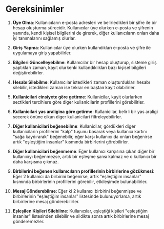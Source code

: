 # Gereksinimler

1. **Üye Olma**: Kullanıcıların e-posta adresleri ve belirledikleri bir şifre ile bir hesap oluşturma sürecidir. Kullanıcılar üye olurken e-posta ve şifrenin yanında, kendi kişisel bilgilerini de girerek, diğer kullanıcıların onları daha iyi tanımalarını sağlamış olurlar.

2. **Giriş Yapma**: Kullanıcılar üye olurken kullandıkları e-posta ve şifre ile uygulamaya giriş yapabilirler.

3. **Bilgileri Güncelleyebilme**: Kullanıcılar bir hesap oluşturup, sisteme giriş yaptıkları zaman, kayıt olurkenki kullandıklıkları bazı kişisel bilgileri değiştirebilirler.

4. **Hesabı Silebilme**: Kullanıcılar istedikleri zaman oluşturdukları hesabı silebilir, istedikleri zaman ise tekrar en baştan kayıt olabilirler.

5. **Kullanicilari cinsiyete göre getirme**: Kullanicilar, kayit olurlarken sectikleri tercihlere göre diger kullanicilarin profillerini görebilirler.

6. **Kullanicilari yas araligina göre getirme**: Kullanicilar, belirli bir yas araligi secerek önüne cikan diger kullanicilari filtreleyebilirler.

7. **Diğer kullanicilari beğenebilme**: Kullanicilar, gördükleri diger kullanicilarin profillerini "kalp" tuşunu basarak veya kullanıcı kartını "sağa kaydırarak" beğenebilir, eğer karşı kullanıcı da onları beğenirse artık "eşleştiğim insanlar" kısmında birbirlerini görebilirler.

8. **Diğer kullanicilari beğenmeme**: Eğer kullanıcı karşısına çıkan diğer bir kullanıcıyı beğenmezse, artık bir eşleşme şansı kalmaz ve o kullanıcı bir daha karşısına çıkmaz.

9. **Birbilerini beğenen kullanıcıların profillerinin birbirlerine gözükmesi**: Eğer 2 kullanici da birbirini beğenirse, artık "eşleştiğim insanlar" kısmında birbirlerinin profillerini görebilir, etkileşimde bulunabilirler.

10. **Mesaj Gönderebilme**: Eğer ki 2 kullanıcı birbirini beğenmişse ve birbirlerinin "eşleştiğim insanlar" listesinde bulunuyorlarsa, artık birbirlerine mesaj gönderebilirler.

11. **Eşleşilen Kişileri Silebilme**: Kullanıcılar, eşleştiği kişileri "eşleştiğim insanlar" listesinden silebilir ve sildikte sonra artık birbirlerine mesaj gönderemezler.
